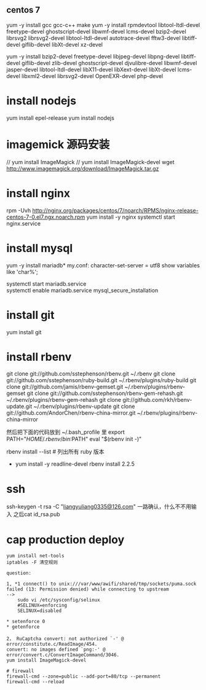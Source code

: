 
## centos 7
yum -y install gcc gcc-c++ make
yum -y install rpmdevtool libtool-ltdl-devel freetype-devel ghostscript-devel libwmf-devel lcms-devel bzip2-devel librsvg2 librsvg2-devel libtool-ltdl-devel autotrace-devel fftw3-devel libtiff-devel giflib-devel libXt-devel xz-devel

yum -y install bzip2-devel freetype-devel libjpeg-devel libpng-devel libtiff-devel giflib-devel zlib-devel ghostscript-devel djvulibre-devel libwmf-devel jasper-devel libtool-ltdl-devel libX11-devel libXext-devel libXt-devel lcms-devel libxml2-devel librsvg2-devel OpenEXR-devel php-devel

# install nodejs
yum install epel-release
yum install nodejs

# imagemick 源码安装
// yum install ImageMagick
// yum install ImageMagick-devel
wget http://www.imagemagick.org/download/ImageMagick.tar.gz



# install nginx
rpm -Uvh http://nginx.org/packages/centos/7/noarch/RPMS/nginx-release-centos-7-0.el7.ngx.noarch.rpm
yum install -y nginx
systemctl start nginx.service

# install mysql
yum -y install mariadb*
my.conf:
    character-set-server = utf8
show variables like 'char%';
    
systemctl start mariadb.service  
systemctl enable mariadb.service 
mysql_secure_installation 

# install git
yum install git

# install rbenv
git clone git://github.com/sstephenson/rbenv.git ~/.rbenv
git clone git://github.com/sstephenson/ruby-build.git ~/.rbenv/plugins/ruby-build
git clone git://github.com/jamis/rbenv-gemset.git  ~/.rbenv/plugins/rbenv-gemset
git clone git://github.com/sstephenson/rbenv-gem-rehash.git ~/.rbenv/plugins/rbenv-gem-rehash
git clone git://github.com/rkh/rbenv-update.git ~/.rbenv/plugins/rbenv-update
git clone git://github.com/AndorChen/rbenv-china-mirror.git ~/.rbenv/plugins/rbenv-china-mirror

然后把下面的代码放到 ~/.bash_profile 里
export PATH="$HOME/.rbenv/bin:$PATH"
eval "$(rbenv init -)"

rbenv install --list  # 列出所有 ruby 版本
* yum install -y readline-devel
rbenv install 2.2.5

# ssh
ssh-keygen -t rsa -C "liangyuliang0335@126.com"
一路确认，什么不不用输入
之后cat id_rsa.pub

# cap production deploy


~~~~~
yum install net-tools
iptables -F 清空规则

question:

1, *1 connect() to unix:///var/www/awifi/shared/tmp/sockets/puma.sock failed (13: Permission denied) while connecting to upstream
-->  
    sudo vi /etc/sysconfig/selinux
    #SELINUX=enforcing
    SELINUX=disabled
    
* setenforce 0
* getenforce

2， RuCaptcha convert: not authorized `-' @ error/constitute.c/ReadImage/454.
convert: no images defined `png:-' @ error/convert.c/ConvertImageCommand/3046.
yum install ImageMagick-devel

# firewall
firewall-cmd --zone=public --add-port=80/tcp --permanent
firewall-cmd --reload



